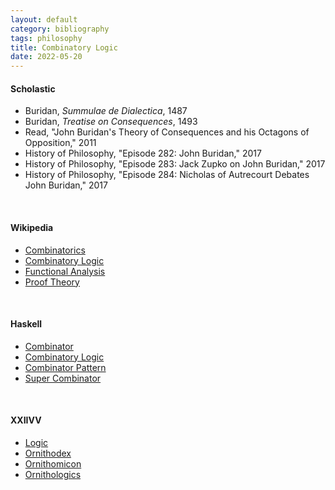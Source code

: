 ```yaml
---
layout: default
category: bibliography
tags: philosophy
title: Combinatory Logic
date: 2022-05-20
---
```


#### Scholastic

* Buridan, *Summulae de Dialectica*, 1487
* Buridan, *Treatise on Consequences*, 1493
* Read, "John Buridan's Theory of Consequences and his Octagons of Opposition," 2011
* History of Philosophy, "Episode 282: John Buridan," 2017
* History of Philosophy, "Episode 283: Jack Zupko on John Buridan," 2017
* History of Philosophy, "Episode 284: Nicholas of Autrecourt Debates John Buridan," 2017

<br>

#### Wikipedia

* [Combinatorics](https://en.wikipedia.org/wiki/Combinatorics)
* [Combinatory Logic](https://en.wikipedia.org/wiki/Combinatory_logic)
* [Functional Analysis](https://en.wikipedia.org/wiki/Functional_analysis)
* [Proof Theory](https://en.wikipedia.org/wiki/Proof_theory)

<br>

#### Haskell

* [Combinator](https://wiki.haskell.org/Combinator)
* [Combinatory Logic](https://wiki.haskell.org/Combinatory_logic)
* [Combinator Pattern](https://wiki.haskell.org/Combinator_pattern)
* [Super Combinator](https://wiki.haskell.org/Super_combinator)

<br>

#### XXIIVV

* [Logic](https://wiki.xxiivv.com/site/logic.html)
* [Ornithodex](https://wiki.xxiivv.com/site/ornithodex.html)
* [Ornithomicon](https://wiki.xxiivv.com/site/ornithomicon.html)
* [Ornithologics](https://wiki.xxiivv.com/site/ornithologics.html)
